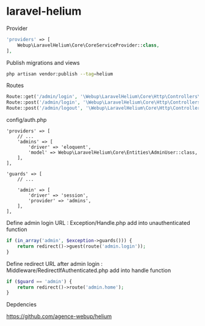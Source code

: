 # laravel-helium

Provider

```php
'providers' => [
    Webup\LaravelHelium\Core\CoreServiceProvider::class,
],
```

Publish migrations and views

```bash
php artisan vendor:publish --tag=helium
```

Routes

```php
Route::get('/admin/login', '\Webup\LaravelHelium\Core\Http\Controllers\AuthController@showLoginForm')->name('login');
Route::post('/admin/login', '\Webup\LaravelHelium\Core\Http\Controllers\AuthController@login')->name('postLogin');
Route::post('/admin/logout', '\Webup\LaravelHelium\Core\Http\Controllers\AuthController@logout')->name('logout');
```

config/auth.php

```
'providers' => [
    // ...
    'admins' => [
        'driver' => 'eloquent',
        'model' => Webup\LaravelHelium\Core\Entities\AdminUser::class,
    ],
],

'guards' => [
    // ...

    'admin' => [
        'driver' => 'session',
        'provider' => 'admins',
    ],
],
```

Define admin login URL :
Exception/Handle.php add into unauthenticated function

```php
if (in_array('admin', $exception->guards())) {
    return redirect()->guest(route('admin.login'));
}
```
Define redirect URL after admin login :
Middleware/RedirectIfAuthenticated.php add into handle function

```php
if ($guard == 'admin') {
    return redirect()->route('admin.home');
}
```

Depdencies

https://github.com/agence-webup/helium
